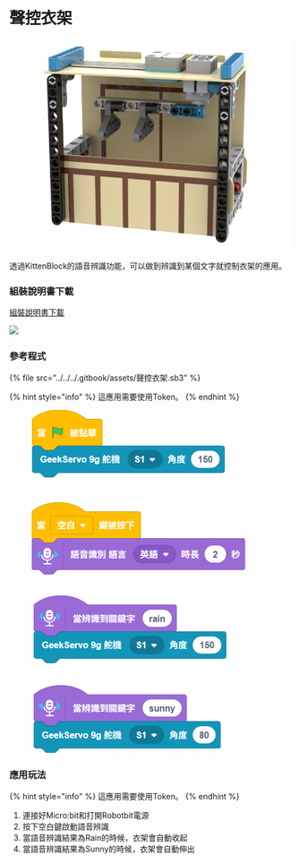 # 聲控衣架

![](../../../.gitbook/assets/电动衣架.png)

透過KittenBlock的語音辨識功能，可以做到辨識到某個文字就控制衣架的應用。

### 組裝說明書下載

[組裝說明書下載](https://drive.google.com/drive/folders/1wg_edUZFrqyUONA0FJ6vFBkGArRsfnf4?usp=sharing)

![](https://kittenbothk.readthedocs.io/en/latest/_images/hanger_wire.png)

### 參考程式

{% file src="../../../.gitbook/assets/聲控衣架.sb3" %}

{% hint style="info" %}
這應用需要使用Token。
{% endhint %}

<figure><img src="../../../.gitbook/assets/聲控衣架.png" alt=""><figcaption></figcaption></figure>

### 應用玩法

{% hint style="info" %}
這應用需要使用Token。
{% endhint %}

1. 連接好Micro:bit和打開Robotbit電源
2. 按下空白鍵啟動語音辨識
3. 當語音辨識結果為Rain的時候，衣架會自動收起
4. 當語音辨識結果為Sunny的時候，衣架會自動伸出
